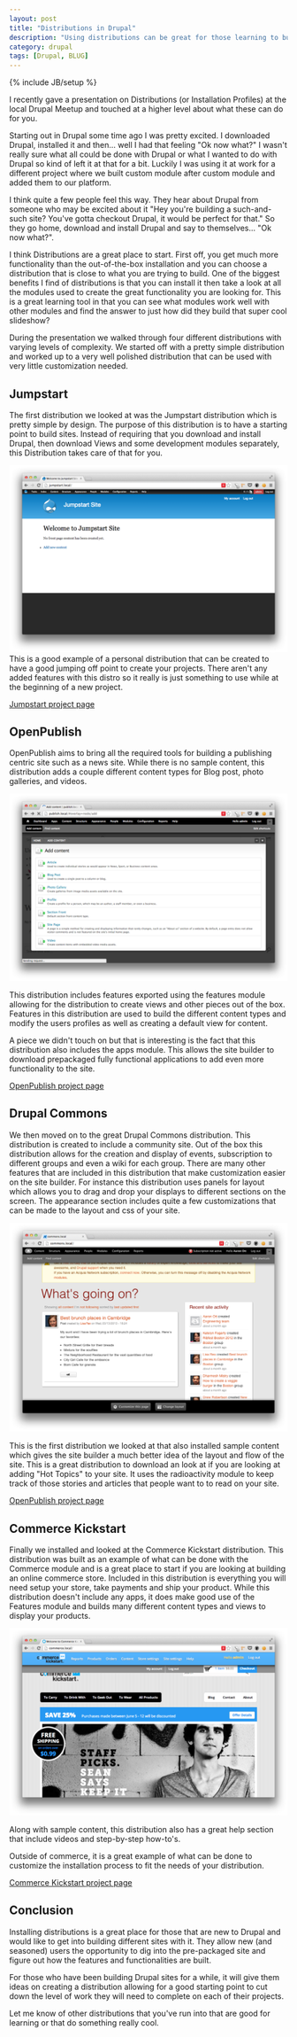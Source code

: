 ```yaml
---
layout: post
title: "Distributions in Drupal"
description: "Using distributions can be great for those learning to build with Drupal."
category: drupal
tags: [Drupal, BLUG]
---
```

{% include JB/setup %}

I recently gave a presentation on Distributions (or Installation Profiles) at
the local Drupal Meetup and touched at a higher level about what these can do
for you.

Starting out in Drupal some time ago I was pretty excited. I downloaded
Drupal, installed it and then... well I had that feeling "Ok now what?" I
wasn't really sure what all could be done with Drupal or what I wanted to do
with Drupal so kind of left it at that for a bit. Luckily I was using it at
work for a different project where we built custom module after custom module
and added them to our platform.

I think quite a few people feel this way. They hear about Drupal from someone
who may be excited about it "Hey you're building a such-and-such site? You've
gotta checkout Drupal, it would be perfect for that." So they go home,
download and install Drupal and say to themselves... "Ok now what?".

<!--more-->

I think Distributions are a great place to start. First off, you get much more
functionality than the out-of-the-box installation and you can choose a
distribution that is close to what you are trying to build. One of the biggest
benefits I find of distributions is that you can install it then take a look
at all the modules used to create the great functionality you are looking for.
This is a great learning tool in that you can see what modules work well with
other modules and find the answer to just how did they build that super cool
slideshow?

During the presentation we walked through four different distributions with
varying levels of complexity. We started off with a pretty simple distribution
and worked up to a very well polished distribution that can be used with very
little customization needed.


## Jumpstart

The first distribution we looked at was the Jumpstart distribution which is
pretty simple by design. The purpose of this distribution is to have a
starting point to build sites. Instead of requiring that you download and
install Drupal, then download Views and some development modules separately,
this Distribution takes care of that for you.

<img src="/assets/images/jumpstart_ss.png" />
This is a good example of a personal distribution that can be created to have
a good jumping off point to create your projects. There aren't any added
features with this distro so it really is just something to use while at the
beginning of a new project.

[Jumpstart project page](http://drupal.org/project/jumpstart)

## OpenPublish

OpenPublish aims to bring all the required tools for building a publishing
centric site such as a news site. While there is no sample content, this
distribution adds a couple different content types for Blog post, photo
galleries, and videos.

<img src="/assets/images/publish_ss.png" />

This distribution includes features exported using the features module
allowing for the distribution to create views and other pieces out of the
box. Features in this distribution are used to build the different content
types and modify the users profiles as well as creating a default view for
content.

A piece we didn't touch on but that is interesting is the fact that this
distribution also includes the apps module. This allows the site builder to
download prepackaged fully functional applications to add even more
functionality to the site.

[OpenPublish project page](http://drupal.org/project/openpublish)

## Drupal Commons

We then moved on to the great Drupal Commons distribution. This distribution is
created to include a community site. Out of the box this distribution allows
for the creation and display of events, subscription to different groups and
even a wiki for each group. There are many other features that are included
in this distribution that make customization easier on the site builder. For
instance this distribution uses panels for layout which allows you to drag and
drop your displays to different sections on the screen. The appearance section
includes quite a few customizations that can be made to the layout and css of
your site.

<img src="/assets/images/commons_ss.png" />

This is the first distribution we looked at that also installed sample content
which gives the site builder a much better idea of the layout and flow of the
site. This is a great distribution to download an look at if you are looking
at adding "Hot Topics" to your site. It uses the radioactivity module to keep
track of those stories and articles that people want to to read on your site.

[OpenPublish project page](https://network.acquia.com/downloads/drupal-commons)

## Commerce Kickstart

Finally we installed and looked at the Commerce Kickstart distribution. This
distribution was built as an example of what can be done with the Commerce
module and is a great place to start if you are looking at building an online
commerce store. Included in this distribution is everything you will need
setup your store, take payments and ship your product. While this distribution
doesn't include any apps, it does make good use of the Features module and
builds many different content types and views to display your products.

<img src="/assets/images/commerce_ss.png" />

Along with sample content, this distribution also has a great help section
that include videos and step-by-step how-to's.

Outside of commerce, it is a great example of what can be done to customize
the installation process to fit the needs of your distribution.

[Commerce Kickstart project page](http://drupal.org/project/commerce_kickstart)

## Conclusion

Installing distributions is a great place for those that are new to Drupal and
would like to get into building different sites with it. They allow new (and
seasoned) users the opportunity to dig into the pre-packaged site and figure
out how the features and functionalities are built.

For those who have been building Drupal sites for a while, it will give them
ideas on creating a distribution allowing for a good starting point to cut
down the level of work they will need to complete on each of their projects.

Let me know of other distributions that you've run into that are good for
learning or that do something really cool.
